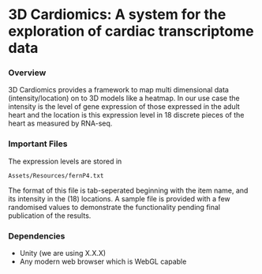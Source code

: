 # 3D Cardiomics: A system for the exploration of cardiac transcriptome data

### Overview
3D Cardiomics provides a framework to map multi dimensional data (intensity/location) on to 3D models like a heatmap. In our use case the intensity is the level of gene expression of those expressed in the adult heart and the location is this expression level in 18 discrete pieces of the heart as measured by RNA-seq.

### Important Files
The expression levels are stored in
```
Assets/Resources/fernP4.txt
```
The format of this file is tab-seperated beginning with the item name, and its intensity in the (18) locations. A sample file is provided with a few randomised values to demonstrate the functionality pending final publication of the results.

### Dependencies
- Unity (we are using X.X.X)
- Any modern web browser which is WebGL capable





